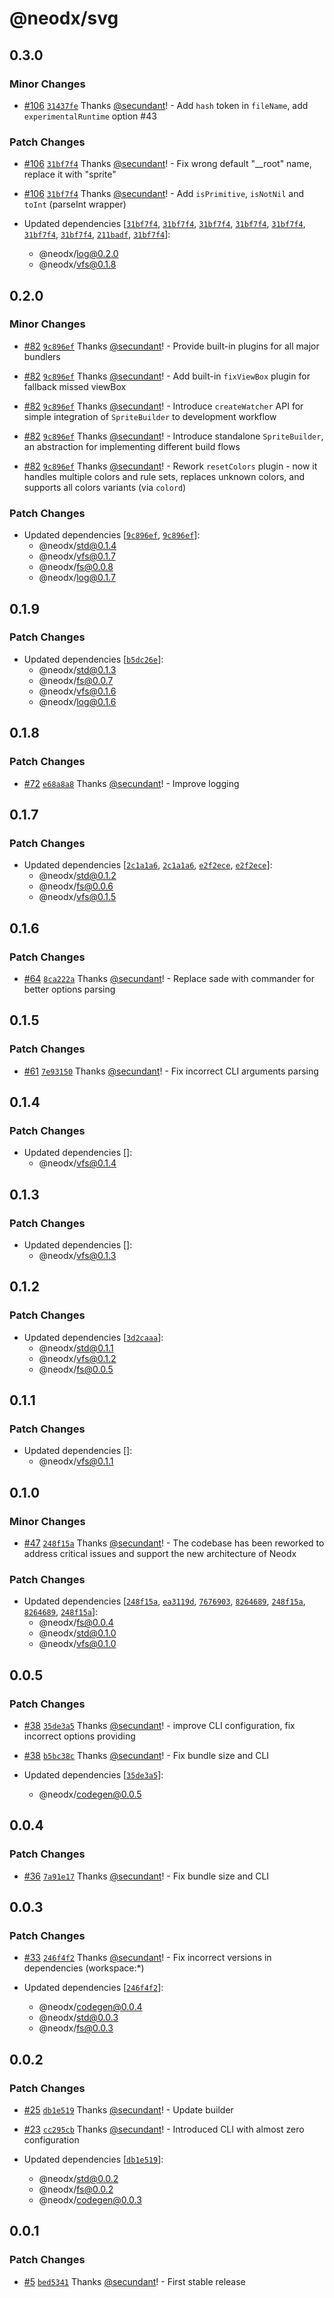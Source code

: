 # @neodx/svg

## 0.3.0

### Minor Changes

- [#106](https://github.com/secundant/neodx/pull/106) [`31437fe`](https://github.com/secundant/neodx/commit/31437fe62b93b517b0cc7c80d51aa9cf6e8dca7c) Thanks [@secundant](https://github.com/secundant)! - Add `hash` token in `fileName`, add `experimentalRuntime` option #43

### Patch Changes

- [#106](https://github.com/secundant/neodx/pull/106) [`31bf7f4`](https://github.com/secundant/neodx/commit/31bf7f44e8ccbff258d79a2b60b2834331cdd678) Thanks [@secundant](https://github.com/secundant)! - Fix wrong default "\_\_root" name, replace it with "sprite"

- [#106](https://github.com/secundant/neodx/pull/106) [`31bf7f4`](https://github.com/secundant/neodx/commit/31bf7f44e8ccbff258d79a2b60b2834331cdd678) Thanks [@secundant](https://github.com/secundant)! - Add `isPrimitive`, `isNotNil` and `toInt` (parseInt wrapper)

- Updated dependencies [[`31bf7f4`](https://github.com/secundant/neodx/commit/31bf7f44e8ccbff258d79a2b60b2834331cdd678), [`31bf7f4`](https://github.com/secundant/neodx/commit/31bf7f44e8ccbff258d79a2b60b2834331cdd678), [`31bf7f4`](https://github.com/secundant/neodx/commit/31bf7f44e8ccbff258d79a2b60b2834331cdd678), [`31bf7f4`](https://github.com/secundant/neodx/commit/31bf7f44e8ccbff258d79a2b60b2834331cdd678), [`31bf7f4`](https://github.com/secundant/neodx/commit/31bf7f44e8ccbff258d79a2b60b2834331cdd678), [`31bf7f4`](https://github.com/secundant/neodx/commit/31bf7f44e8ccbff258d79a2b60b2834331cdd678), [`31bf7f4`](https://github.com/secundant/neodx/commit/31bf7f44e8ccbff258d79a2b60b2834331cdd678), [`211badf`](https://github.com/secundant/neodx/commit/211badf76788775353e1cb5a6b4a5518628e9082), [`31bf7f4`](https://github.com/secundant/neodx/commit/31bf7f44e8ccbff258d79a2b60b2834331cdd678)]:
  - @neodx/log@0.2.0
  - @neodx/vfs@0.1.8

## 0.2.0

### Minor Changes

- [#82](https://github.com/secundant/neodx/pull/82) [`9c896ef`](https://github.com/secundant/neodx/commit/9c896efc7bd09c51e693d694e8265e0e580e30b4) Thanks [@secundant](https://github.com/secundant)! - Provide built-in plugins for all major bundlers

- [#82](https://github.com/secundant/neodx/pull/82) [`9c896ef`](https://github.com/secundant/neodx/commit/9c896efc7bd09c51e693d694e8265e0e580e30b4) Thanks [@secundant](https://github.com/secundant)! - Add built-in `fixViewBox` plugin for fallback missed viewBox

- [#82](https://github.com/secundant/neodx/pull/82) [`9c896ef`](https://github.com/secundant/neodx/commit/9c896efc7bd09c51e693d694e8265e0e580e30b4) Thanks [@secundant](https://github.com/secundant)! - Introduce `createWatcher` API for simple integration of `SpriteBuilder` to development workflow

- [#82](https://github.com/secundant/neodx/pull/82) [`9c896ef`](https://github.com/secundant/neodx/commit/9c896efc7bd09c51e693d694e8265e0e580e30b4) Thanks [@secundant](https://github.com/secundant)! - Introduce standalone `SpriteBuilder`, an abstraction for implementing different build flows

- [#82](https://github.com/secundant/neodx/pull/82) [`9c896ef`](https://github.com/secundant/neodx/commit/9c896efc7bd09c51e693d694e8265e0e580e30b4) Thanks [@secundant](https://github.com/secundant)! - Rework `resetColors` plugin - now it handles multiple colors and rule sets, replaces unknown colors, and supports all colors variants (via `colord`)

### Patch Changes

- Updated dependencies [[`9c896ef`](https://github.com/secundant/neodx/commit/9c896efc7bd09c51e693d694e8265e0e580e30b4), [`9c896ef`](https://github.com/secundant/neodx/commit/9c896efc7bd09c51e693d694e8265e0e580e30b4)]:
  - @neodx/std@0.1.4
  - @neodx/vfs@0.1.7
  - @neodx/fs@0.0.8
  - @neodx/log@0.1.7

## 0.1.9

### Patch Changes

- Updated dependencies [[`b5dc26e`](https://github.com/secundant/neodx/commit/b5dc26e0c47bab3f01863a15cf5db360e39efdcf)]:
  - @neodx/std@0.1.3
  - @neodx/fs@0.0.7
  - @neodx/vfs@0.1.6
  - @neodx/log@0.1.6

## 0.1.8

### Patch Changes

- [#72](https://github.com/secundant/neodx/pull/72) [`e68a8a8`](https://github.com/secundant/neodx/commit/e68a8a8e4e121b31b8c53f7ae13c20f72f3e2697) Thanks [@secundant](https://github.com/secundant)! - Improve logging

## 0.1.7

### Patch Changes

- Updated dependencies [[`2c1a1a6`](https://github.com/secundant/neodx/commit/2c1a1a6e1e2980f2fdd26260790707db7352bce8), [`2c1a1a6`](https://github.com/secundant/neodx/commit/2c1a1a6e1e2980f2fdd26260790707db7352bce8), [`e2f2ece`](https://github.com/secundant/neodx/commit/e2f2eceec7aaa5d4ddbc5f156a018cf3822d529a), [`e2f2ece`](https://github.com/secundant/neodx/commit/e2f2eceec7aaa5d4ddbc5f156a018cf3822d529a)]:
  - @neodx/std@0.1.2
  - @neodx/fs@0.0.6
  - @neodx/vfs@0.1.5

## 0.1.6

### Patch Changes

- [#64](https://github.com/secundant/neodx/pull/64) [`8ca222a`](https://github.com/secundant/neodx/commit/8ca222a022feb91bb03ec12dab089627cc4849ae) Thanks [@secundant](https://github.com/secundant)! - Replace sade with commander for better options parsing

## 0.1.5

### Patch Changes

- [#61](https://github.com/secundant/neodx/pull/61) [`7e93150`](https://github.com/secundant/neodx/commit/7e931500a6fe300a056420fc7f80053857b5aa5a) Thanks [@secundant](https://github.com/secundant)! - Fix incorrect CLI arguments parsing

## 0.1.4

### Patch Changes

- Updated dependencies []:
  - @neodx/vfs@0.1.4

## 0.1.3

### Patch Changes

- Updated dependencies []:
  - @neodx/vfs@0.1.3

## 0.1.2

### Patch Changes

- Updated dependencies [[`3d2caaa`](https://github.com/secundant/neodx/commit/3d2caaa792bcf392765c08d11c6a82c3a19295e4)]:
  - @neodx/std@0.1.1
  - @neodx/vfs@0.1.2
  - @neodx/fs@0.0.5

## 0.1.1

### Patch Changes

- Updated dependencies []:
  - @neodx/vfs@0.1.1

## 0.1.0

### Minor Changes

- [#47](https://github.com/secundant/neodx/pull/47) [`248f15a`](https://github.com/secundant/neodx/commit/248f15ab83719f4fecc19c6882442c8815d3bfba) Thanks [@secundant](https://github.com/secundant)! - The codebase has been reworked to address critical issues and support the new architecture of Neodx

### Patch Changes

- Updated dependencies [[`248f15a`](https://github.com/secundant/neodx/commit/248f15ab83719f4fecc19c6882442c8815d3bfba), [`ea3119d`](https://github.com/secundant/neodx/commit/ea3119d23cd6107b1a1c71caf69877511536a975), [`7676903`](https://github.com/secundant/neodx/commit/76769036464164b3db2b9ff13a63b72e719430e6), [`8264689`](https://github.com/secundant/neodx/commit/826468971ee171e5e2a0a28c55e0a2e9411f12a3), [`248f15a`](https://github.com/secundant/neodx/commit/248f15ab83719f4fecc19c6882442c8815d3bfba), [`8264689`](https://github.com/secundant/neodx/commit/826468971ee171e5e2a0a28c55e0a2e9411f12a3), [`248f15a`](https://github.com/secundant/neodx/commit/248f15ab83719f4fecc19c6882442c8815d3bfba)]:
  - @neodx/fs@0.0.4
  - @neodx/std@0.1.0
  - @neodx/vfs@0.1.0

## 0.0.5

### Patch Changes

- [#38](https://github.com/secundant/neodx/pull/38) [`35de3a5`](https://github.com/secundant/neodx/commit/35de3a50be2d782e546f804361b2bef373ae9511) Thanks [@secundant](https://github.com/secundant)! - improve CLI configuration, fix incorrect options providing

- [#38](https://github.com/secundant/neodx/pull/38) [`b5bc38c`](https://github.com/secundant/neodx/commit/b5bc38ca61705bd810b58b29d15eb819aff7050a) Thanks [@secundant](https://github.com/secundant)! - Fix bundle size and CLI

- Updated dependencies [[`35de3a5`](https://github.com/secundant/neodx/commit/35de3a50be2d782e546f804361b2bef373ae9511)]:
  - @neodx/codegen@0.0.5

## 0.0.4

### Patch Changes

- [#36](https://github.com/secundant/neodx/pull/36) [`7a91e17`](https://github.com/secundant/neodx/commit/7a91e171dc028633a6c3ab229dc0a61769619cb6) Thanks [@secundant](https://github.com/secundant)! - Fix bundle size and CLI

## 0.0.3

### Patch Changes

- [#33](https://github.com/secundant/neodx/pull/33) [`246f4f2`](https://github.com/secundant/neodx/commit/246f4f292a005be440d78e7528cc40aefa5c6ad8) Thanks [@secundant](https://github.com/secundant)! - Fix incorrect versions in dependencies (workspace:\*)

- Updated dependencies [[`246f4f2`](https://github.com/secundant/neodx/commit/246f4f292a005be440d78e7528cc40aefa5c6ad8)]:
  - @neodx/codegen@0.0.4
  - @neodx/std@0.0.3
  - @neodx/fs@0.0.3

## 0.0.2

### Patch Changes

- [#25](https://github.com/secundant/neodx/pull/25) [`db1e519`](https://github.com/secundant/neodx/commit/db1e5193c4c5af6e0583a5e2f2e0a2ff161208d6) Thanks [@secundant](https://github.com/secundant)! - Update builder

- [#23](https://github.com/secundant/neodx/pull/23) [`cc295cb`](https://github.com/secundant/neodx/commit/cc295cb2030ffc7fbe5173a680be2bc665de0c20) Thanks [@secundant](https://github.com/secundant)! - Introduced CLI with almost zero configuration

- Updated dependencies [[`db1e519`](https://github.com/secundant/neodx/commit/db1e5193c4c5af6e0583a5e2f2e0a2ff161208d6)]:
  - @neodx/std@0.0.2
  - @neodx/fs@0.0.2
  - @neodx/codegen@0.0.3

## 0.0.1

### Patch Changes

- [#5](https://github.com/secundant/neodx/pull/5) [`bed5341`](https://github.com/secundant/neodx/commit/bed5341a495e241cafda27e1c52c29fcd8a2bc5f) Thanks [@secundant](https://github.com/secundant)! - First stable release
